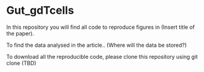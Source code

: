 # Gut_gdTcells

In this repository you will find all code to reproduce figures in (Insert title of the paper).

To find the data analysed in the article.. (Where will the data be stored?)

To download all the reproducible code, please clone this repository using git clone (TBD)
